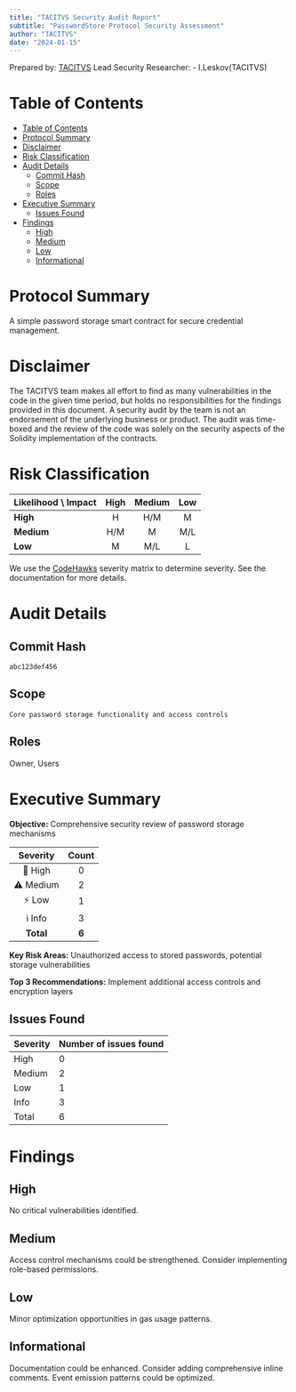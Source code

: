 ```yaml
---
title: "TACITVS Security Audit Report"
subtitle: "PasswordStore Protocol Security Assessment"
author: "TACITVS"
date: "2024-01-15"
---
```


Prepared by: [TACITVS](https://tacitvs.eth.limo/) Lead Security Researcher: - I.Leskov(TACITVS)

# Table of Contents

- [Table of Contents](#table-of-contents)
- [Protocol Summary](#protocol-summary)
- [Disclaimer](#disclaimer)
- [Risk Classification](#risk-classification)
- [Audit Details](#audit-details)
  - [Commit Hash](#commit-hash)
  - [Scope](#scope)
  - [Roles](#roles)
- [Executive Summary](#executive-summary)
  - [Issues Found](#issues-found)
- [Findings](#findings)
  - [High](#high)
  - [Medium](#medium)
  - [Low](#low)
  - [Informational](#informational)

# Protocol Summary

A simple password storage smart contract for secure credential management.

# Disclaimer

The TACITVS team makes all effort to find as many vulnerabilities in the code in the given time period, but holds no responsibilities for the findings provided in this document. A security audit by the team is not an endorsement of the underlying business or product. The audit was time-boxed and the review of the code was solely on the security aspects of the Solidity implementation of the contracts.

# Risk Classification

| **Likelihood** \ **Impact** | **High** | **Medium** | **Low** |
|:---------------------------|:--------:|:----------:|:-------:|
| **High**                   |    H     |    H/M     |    M    |
| **Medium**                 |   H/M    |     M      |   M/L   |
| **Low**                    |    M     |    M/L     |    L    |

We use the [CodeHawks](https://docs.codehawks.com/hawks-auditors/how-to-evaluate-a-finding-severity) severity matrix to determine severity. See the documentation for more details.

# Audit Details

## Commit Hash

```
abc123def456
```

## Scope

```
Core password storage functionality and access controls
```

## Roles

Owner, Users

# Executive Summary

**Objective:** Comprehensive security review of password storage mechanisms

| Severity | Count |
|:--------:|:-----:|
| 🛑 High  |  0  |
| ⚠️ Medium |  2  |
| ⚡ Low   |  1  |
| ℹ️ Info  |  3  |
| **Total** | **6** |

**Key Risk Areas:**
Unauthorized access to stored passwords, potential storage vulnerabilities

**Top 3 Recommendations:**
Implement additional access controls and encryption layers

## Issues Found

| Severity | Number of issues found |
| -------- | ---------------------- |
| High     | 0         |
| Medium   | 2       |
| Low      | 1          |
| Info     | 3         |
| Total    | 6        |

# Findings

## High

No critical vulnerabilities identified.

## Medium

Access control mechanisms could be strengthened. Consider implementing role-based permissions.

## Low

Minor optimization opportunities in gas usage patterns.

## Informational

Documentation could be enhanced. Consider adding comprehensive inline comments. Event emission patterns could be optimized.